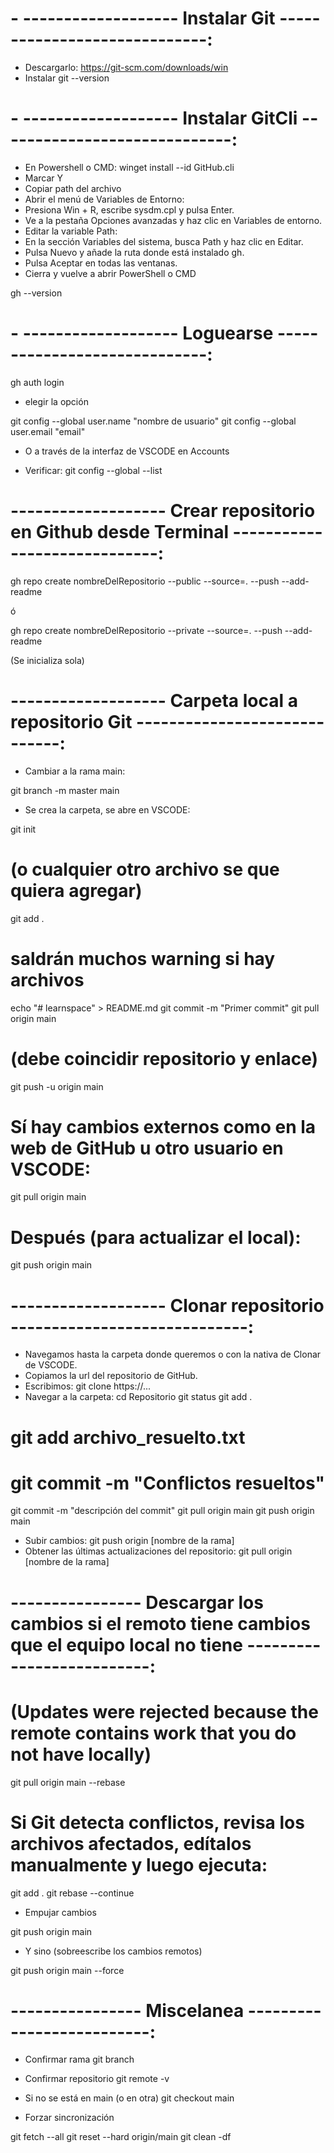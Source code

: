 # - ------------------- Instalar Git -----------------------------:

- Descargarlo: https://git-scm.com/downloads/win
- Instalar
  git --version

# - ------------------- Instalar GitCli -----------------------------:

- En Powershell o CMD:
  winget install --id GitHub.cli
- Marcar Y
- Copiar path del archivo
- Abrir el menú de Variables de Entorno:
- Presiona Win + R, escribe sysdm.cpl y pulsa Enter.
- Ve a la pestaña Opciones avanzadas y haz clic en Variables de entorno.
- Editar la variable Path:
- En la sección Variables del sistema, busca Path y haz clic en Editar.
- Pulsa Nuevo y añade la ruta donde está instalado gh.
- Pulsa Aceptar en todas las ventanas.
- Cierra y vuelve a abrir PowerShell o CMD

gh --version

# - ------------------- Loguearse -----------------------------:

gh auth login

- elegir la opción

git config --global user.name "nombre de usuario"
git config --global user.email "email"

- O a través de la interfaz de VSCODE en Accounts

- Verificar:
  git config --global --list

# ------------------- Crear repositorio en Github desde Terminal -----------------------------:

gh repo create nombreDelRepositorio --public --source=. --push --add-readme

ó

gh repo create nombreDelRepositorio --private --source=. --push --add-readme


(Se inicializa sola)

# ------------------- Carpeta local a repositorio Git -----------------------------:

- Cambiar a la rama main:

git branch -m master main

- Se crea la carpeta, se abre en VSCODE:

git init

# (o cualquier otro archivo se que quiera agregar)
git add .
# saldrán muchos warning si hay archivos
echo "# learnspace" > README.md
git commit -m "Primer commit"
git pull origin main

# (debe coincidir repositorio y enlace)

git push -u origin main

# Sí hay cambios externos como en la web de GitHub u otro usuario en VSCODE:

git pull origin main

# Después (para actualizar el local):

git push origin main

# ------------------- Clonar repositorio -----------------------------:

- Navegamos hasta la carpeta donde queremos o con la nativa de Clonar de VSCODE.
- Copiamos la url del repositorio de GitHub.
- Escribimos: git clone https://...
- Navegar a la carpeta:
  cd Repositorio
  git status
  git add .

# git add archivo_resuelto.txt

# git commit -m "Conflictos resueltos"

git commit -m "descripción del commit"
git pull origin main
git push origin main

- Subir cambios: git push origin [nombre de la rama]
- Obtener las últimas actualizaciones del repositorio: git pull origin [nombre de la rama]

# ---------------- Descargar los cambios si el remoto tiene cambios que el equipo local no tiene --------------------------:

# (Updates were rejected because the remote contains work that you do not have locally)

git pull origin main --rebase

# Si Git detecta conflictos, revisa los archivos afectados, edítalos manualmente y luego ejecuta:

git add .
git rebase --continue

- Empujar cambios

git push origin main

- Y sino (sobreescribe los cambios remotos)

git push origin main --force

 # ---------------- Miscelanea --------------------------:

* Confirmar rama
git branch

* Confirmar repositorio
git remote -v

* Si no se está en main (o en otra)
git checkout main

* Forzar sincronización

git fetch --all
git reset --hard origin/main
git clean -df
